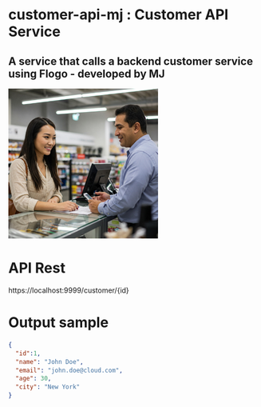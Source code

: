# customer-api-mj : Customer API Service 
## A service that calls a backend customer service using Flogo - developed by MJ

<img src="customer.jpg" alt="TIBCO Customer" style="height: 300px; width:300px;"/>

# API Rest
https://localhost:9999/customer/{id}

# Output sample
```json
{
  "id":1,
  "name": "John Doe",
  "email": "john.doe@cloud.com",
  "age": 30,
  "city": "New York"
}
```
